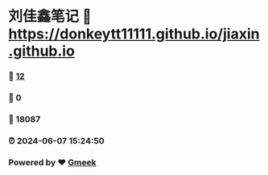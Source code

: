 # 刘佳鑫笔记 :link: https://donkeytt11111.github.io/jiaxin.github.io 
### :page_facing_up: [12](https://donkeytt11111.github.io/jiaxin.github.io/tag.html) 
### :speech_balloon: 0 
### :hibiscus: 18087 
### :alarm_clock: 2024-06-07 15:24:50 
### Powered by :heart: [Gmeek](https://github.com/Meekdai/Gmeek)
